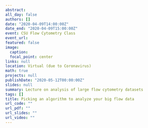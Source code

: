 ```yaml
---
abstract: 
all_day: false
authors: []
date: "2020-04-09T14:00:00Z"
date_end: "2020-04-09T15:00:00Z"
event: CSU Flow Cytometry Class
event_url: 
featured: false
image:
  caption: 
  focal_point: center
links: null
location: Virtual (due to Coronavirus)
math: true
projects: null
publishDate: "2020-05-12T00:00:00Z"
slides: null
summary: Lecture on analysis of large flow cytometry datasets
tags: []
title: Picking an algorithm to analyze your big flow data
url_code: ""
url_pdf: ""
url_slides: ""
url_video: ""
---
```

